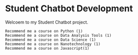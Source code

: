 # Student Chatbot Development
Welcoem to my Student Chatbot project.

    Recommend me a course on Python (1)
    Recommend me a course on Data Analysis Tools (1)
    Recommend me a course on Data Science (1)
    Recommend me a course on Nanotechnology (1)
    Recommend me a course on Javascript(1)